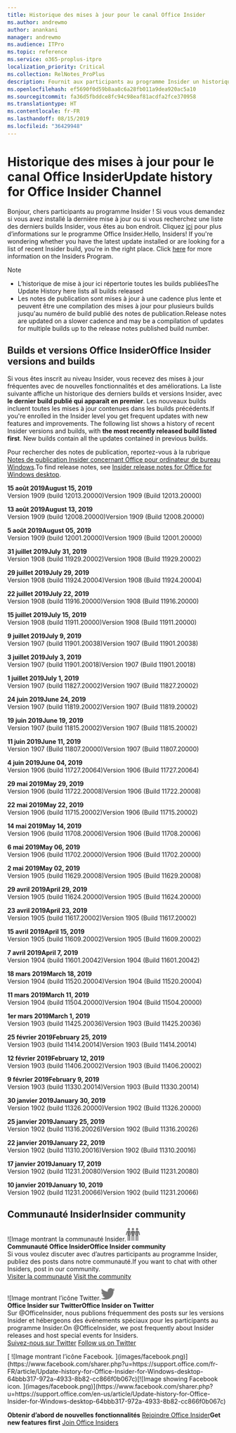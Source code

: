 ```yaml
---
title: Historique des mises à jour pour le canal Office Insider
ms.author: andrewmo
author: anankani
manager: andrewmo
ms.audience: ITPro
ms.topic: reference
ms.service: o365-proplus-itpro
localization_priority: Critical
ms.collection: RelNotes_ProPlus
description: Fournit aux participants au programme Insider un historique des mises à jour pour les versions Canal mensuel Insider Fast pour ordinateur de bureau Windows
ms.openlocfilehash: ef5690f0d59b8aa8c6a28fb011a9dea920ac5a10
ms.sourcegitcommit: fa36d5fbddce8fc94c98eaf81acdfa2fce370958
ms.translationtype: HT
ms.contentlocale: fr-FR
ms.lasthandoff: 08/15/2019
ms.locfileid: "36429948"
---
```

# <a name="update-history-for-office-insider-channel"></a><span data-ttu-id="3def0-103">Historique des mises à jour pour le canal Office Insider</span><span class="sxs-lookup"><span data-stu-id="3def0-103">Update history for Office Insider Channel</span></span>

<span data-ttu-id="3def0-p101">Bonjour, chers participants au programme Insider ! Si vous vous demandez si vous avez installé la dernière mise à jour ou si vous recherchez une liste des derniers builds Insider, vous êtes au bon endroit. Cliquez [ici](https://insider.office.com/) pour plus d’informations sur le programme Office Insider.</span><span class="sxs-lookup"><span data-stu-id="3def0-p101">Hello, Insiders! If you're wondering whether you have the latest update installed or are looking for a list of recent Insider build, you're in the right place. Click [here](https://insider.office.com/) for more information on the Insiders Program.</span></span>

> [!NOTE]
> - <span data-ttu-id="3def0-107">L’historique de mise à jour ici répertorie toutes les builds publiées</span><span class="sxs-lookup"><span data-stu-id="3def0-107">The Update History here lists all builds released</span></span>
> - <span data-ttu-id="3def0-108">Les notes de publication sont mises à jour à une cadence plus lente et peuvent être une compilation des mises à jour pour plusieurs builds jusqu'au numéro de build publié des notes de publication.</span><span class="sxs-lookup"><span data-stu-id="3def0-108">Release notes are updated on a slower cadence and may be a compilation of updates for multiple builds up to the release notes published build number.</span></span>



## <a name="office-insider-versions-and-builds"></a><span data-ttu-id="3def0-109">Builds et versions Office Insider</span><span class="sxs-lookup"><span data-stu-id="3def0-109">Office Insider versions and builds</span></span>

<span data-ttu-id="3def0-p102">Si vous êtes inscrit au niveau Insider, vous recevez des mises à jour fréquentes avec de nouvelles fonctionnalités et des améliorations. La liste suivante affiche un historique des derniers builds et versions Insider, avec **le dernier build publié qui apparaît en premier**. Les nouveaux builds incluent toutes les mises à jour contenues dans les builds précédents.</span><span class="sxs-lookup"><span data-stu-id="3def0-p102">If you're enrolled in the Insider level you get frequent updates with new features and improvements. The following list shows a history of recent Insider versions and builds, with **the most recently released build listed first**. New builds contain all the updates contained in previous builds.</span></span> 

<span data-ttu-id="3def0-113">Pour rechercher des notes de publication, reportez-vous à la rubrique [Notes de publication Insider concernant Office pour ordinateur de bureau Windows](https://docs.microsoft.com/fr-FR/OfficeUpdates/release-notes-office-insider).</span><span class="sxs-lookup"><span data-stu-id="3def0-113">To find release notes, see [Insider release notes for Office for Windows desktop](https://docs.microsoft.com/en-us/OfficeUpdates/release-notes-office-insider).</span></span>

[//]: # (NE PAS SUPPRIMER)

<span data-ttu-id="3def0-115">**15 août 2019**</span><span class="sxs-lookup"><span data-stu-id="3def0-115">**August 15, 2019**</span></span><br/>
<span data-ttu-id="3def0-116">Version 1909 (build 12013.20000)</span><span class="sxs-lookup"><span data-stu-id="3def0-116">Version 1909 (Build 12013.20000)</span></span><br/>

<span data-ttu-id="3def0-117">**13 août 2019**</span><span class="sxs-lookup"><span data-stu-id="3def0-117">**August 13, 2019**</span></span><br/>
<span data-ttu-id="3def0-118">Version 1909 (build 12008.20000)</span><span class="sxs-lookup"><span data-stu-id="3def0-118">Version 1909 (Build 12008.20000)</span></span><br/>

<span data-ttu-id="3def0-119">**5 août 2019**</span><span class="sxs-lookup"><span data-stu-id="3def0-119">**August 05, 2019**</span></span><br/>
<span data-ttu-id="3def0-120">Version 1909 (build 12001.20000)</span><span class="sxs-lookup"><span data-stu-id="3def0-120">Version 1909 (Build 12001.20000)</span></span><br/>

<span data-ttu-id="3def0-121">**31 juillet 2019**</span><span class="sxs-lookup"><span data-stu-id="3def0-121">**July 31, 2019**</span></span><br/>
<span data-ttu-id="3def0-122">Version 1908 (build 11929.20002)</span><span class="sxs-lookup"><span data-stu-id="3def0-122">Version 1908 (Build 11929.20002)</span></span><br/>

<span data-ttu-id="3def0-123">**29 juillet 2019**</span><span class="sxs-lookup"><span data-stu-id="3def0-123">**July 29, 2019**</span></span><br/>
<span data-ttu-id="3def0-124">Version 1908 (build 11924.20004)</span><span class="sxs-lookup"><span data-stu-id="3def0-124">Version 1908 (Build 11924.20004)</span></span><br/>

<span data-ttu-id="3def0-125">**22 juillet 2019**</span><span class="sxs-lookup"><span data-stu-id="3def0-125">**July 22, 2019**</span></span><br/>
<span data-ttu-id="3def0-126">Version 1908 (build 11916.20000)</span><span class="sxs-lookup"><span data-stu-id="3def0-126">Version 1908 (Build 11916.20000)</span></span><br/>

<span data-ttu-id="3def0-127">**15 juillet 2019**</span><span class="sxs-lookup"><span data-stu-id="3def0-127">**July 15, 2019**</span></span><br/>
<span data-ttu-id="3def0-128">Version 1908 (build 11911.20000)</span><span class="sxs-lookup"><span data-stu-id="3def0-128">Version 1908 (Build 11911.20000)</span></span><br/>

<span data-ttu-id="3def0-129">**9 juillet 2019**</span><span class="sxs-lookup"><span data-stu-id="3def0-129">**July 9, 2019**</span></span><br/>
<span data-ttu-id="3def0-130">Version 1907 (build 11901.20038)</span><span class="sxs-lookup"><span data-stu-id="3def0-130">Version 1907 (Build 11901.20038)</span></span><br/>

<span data-ttu-id="3def0-131">**3 juillet 2019**</span><span class="sxs-lookup"><span data-stu-id="3def0-131">**July 3, 2019**</span></span><br/>
<span data-ttu-id="3def0-132">Version 1907 (build 11901.20018)</span><span class="sxs-lookup"><span data-stu-id="3def0-132">Version 1907 (Build 11901.20018)</span></span><br/>

<span data-ttu-id="3def0-133">**1 juillet 2019**</span><span class="sxs-lookup"><span data-stu-id="3def0-133">**July 1, 2019**</span></span><br/>
<span data-ttu-id="3def0-134">Version 1907 (build 11827.20002)</span><span class="sxs-lookup"><span data-stu-id="3def0-134">Version 1907 (Build 11827.20002)</span></span><br/>

<span data-ttu-id="3def0-135">**24 juin 2019**</span><span class="sxs-lookup"><span data-stu-id="3def0-135">**June 24, 2019**</span></span><br/>
<span data-ttu-id="3def0-136">Version 1907 (build 11819.20002)</span><span class="sxs-lookup"><span data-stu-id="3def0-136">Version 1907 (Build 11819.20002)</span></span><br/>

<span data-ttu-id="3def0-137">**19 juin 2019**</span><span class="sxs-lookup"><span data-stu-id="3def0-137">**June 19, 2019**</span></span><br/>
<span data-ttu-id="3def0-138">Version 1907 (build 11815.20002)</span><span class="sxs-lookup"><span data-stu-id="3def0-138">Version 1907 (Build 11815.20002)</span></span><br/>

<span data-ttu-id="3def0-139">**11 juin 2019**</span><span class="sxs-lookup"><span data-stu-id="3def0-139">**June 11, 2019**</span></span><br/>
<span data-ttu-id="3def0-140">Version 1907 (Build 11807.20000)</span><span class="sxs-lookup"><span data-stu-id="3def0-140">Version 1907 (Build 11807.20000)</span></span><br/>

<span data-ttu-id="3def0-141">**4 juin 2019**</span><span class="sxs-lookup"><span data-stu-id="3def0-141">**June 04, 2019**</span></span><br/>
<span data-ttu-id="3def0-142">Version 1906 (build 11727.20064)</span><span class="sxs-lookup"><span data-stu-id="3def0-142">Version 1906 (Build 11727.20064)</span></span><br/>


<span data-ttu-id="3def0-143">**29 mai 2019**</span><span class="sxs-lookup"><span data-stu-id="3def0-143">**May 29, 2019**</span></span><br/>
<span data-ttu-id="3def0-144">Version 1906 (build 11722.20008)</span><span class="sxs-lookup"><span data-stu-id="3def0-144">Version 1906 (Build 11722.20008)</span></span><br/>

<span data-ttu-id="3def0-145">**22 mai 2019**</span><span class="sxs-lookup"><span data-stu-id="3def0-145">**May 22, 2019**</span></span><br/> <span data-ttu-id="3def0-146">Version 1906 (build 11715.20002)</span><span class="sxs-lookup"><span data-stu-id="3def0-146">Version 1906 (Build 11715.20002)</span></span><br/> 

<span data-ttu-id="3def0-147">**14 mai 2019**</span><span class="sxs-lookup"><span data-stu-id="3def0-147">**May 14, 2019**</span></span><br/> <span data-ttu-id="3def0-148">Version 1906 (build 11708.20006)</span><span class="sxs-lookup"><span data-stu-id="3def0-148">Version 1906 (Build 11708.20006)</span></span><br/>

<span data-ttu-id="3def0-149">**6 mai 2019**</span><span class="sxs-lookup"><span data-stu-id="3def0-149">**May 06, 2019**</span></span><br/>
<span data-ttu-id="3def0-150">Version 1906 (build 11702.20000)</span><span class="sxs-lookup"><span data-stu-id="3def0-150">Version 1906 (Build 11702.20000)</span></span><br/>

<span data-ttu-id="3def0-151">**2 mai 2019**</span><span class="sxs-lookup"><span data-stu-id="3def0-151">**May 02, 2019**</span></span><br/>
<span data-ttu-id="3def0-152">Version 1905 (build 11629.20008)</span><span class="sxs-lookup"><span data-stu-id="3def0-152">Version 1905 (Build 11629.20008)</span></span><br/>

<span data-ttu-id="3def0-153">**29 avril 2019**</span><span class="sxs-lookup"><span data-stu-id="3def0-153">**April 29, 2019**</span></span><br/>
<span data-ttu-id="3def0-154">Version 1905 (build 11624.20000)</span><span class="sxs-lookup"><span data-stu-id="3def0-154">Version 1905 (Build 11624.20000)</span></span><br/>

<span data-ttu-id="3def0-155">**23 avril 2019**</span><span class="sxs-lookup"><span data-stu-id="3def0-155">**April 23, 2019**</span></span><br/> <span data-ttu-id="3def0-156">Version 1905 (build 11617.20002)</span><span class="sxs-lookup"><span data-stu-id="3def0-156">Version 1905 (Build 11617.20002)</span></span><br/>

<span data-ttu-id="3def0-157">**15 avril 2019**</span><span class="sxs-lookup"><span data-stu-id="3def0-157">**April 15, 2019**</span></span><br/> <span data-ttu-id="3def0-158">Version 1905 (build 11609.20002)</span><span class="sxs-lookup"><span data-stu-id="3def0-158">Version 1905 (Build 11609.20002)</span></span><br/>

<span data-ttu-id="3def0-159">**7 avril 2019**</span><span class="sxs-lookup"><span data-stu-id="3def0-159">**April 7, 2019**</span></span><br/> <span data-ttu-id="3def0-160">Version 1904 (build 11601.20042)</span><span class="sxs-lookup"><span data-stu-id="3def0-160">Version 1904 (Build 11601.20042)</span></span><br/>

<span data-ttu-id="3def0-161">**18 mars 2019**</span><span class="sxs-lookup"><span data-stu-id="3def0-161">**March 18, 2019**</span></span><br/> <span data-ttu-id="3def0-162">Version 1904 (build 11520.20004)</span><span class="sxs-lookup"><span data-stu-id="3def0-162">Version 1904 (Build 11520.20004)</span></span><br/>

<span data-ttu-id="3def0-163">**11 mars 2019**</span><span class="sxs-lookup"><span data-stu-id="3def0-163">**March 11, 2019**</span></span><br/> <span data-ttu-id="3def0-164">Version 1904 (build 11504.20000)</span><span class="sxs-lookup"><span data-stu-id="3def0-164">Version 1904 (Build 11504.20000)</span></span><br/>

<span data-ttu-id="3def0-165">**1er mars 2019**</span><span class="sxs-lookup"><span data-stu-id="3def0-165">**March 1, 2019**</span></span><br/> <span data-ttu-id="3def0-166">Version 1903 (build 11425.20036)</span><span class="sxs-lookup"><span data-stu-id="3def0-166">Version 1903 (Build 11425.20036)</span></span><br/> 

<span data-ttu-id="3def0-167">**25 février 2019**</span><span class="sxs-lookup"><span data-stu-id="3def0-167">**February 25, 2019**</span></span><br/> <span data-ttu-id="3def0-168">Version 1903 (build 11414.20014)</span><span class="sxs-lookup"><span data-stu-id="3def0-168">Version 1903 (Build 11414.20014)</span></span><br/> 

<span data-ttu-id="3def0-169">**12 février 2019**</span><span class="sxs-lookup"><span data-stu-id="3def0-169">**February 12, 2019**</span></span><br/> <span data-ttu-id="3def0-170">Version 1903 (build 11406.20002)</span><span class="sxs-lookup"><span data-stu-id="3def0-170">Version 1903 (Build 11406.20002)</span></span><br/> 

<span data-ttu-id="3def0-171">**9 février 2019**</span><span class="sxs-lookup"><span data-stu-id="3def0-171">**February 9, 2019**</span></span><br/> <span data-ttu-id="3def0-172">Version 1903 (build 11330.20014)</span><span class="sxs-lookup"><span data-stu-id="3def0-172">Version 1903 (Build 11330.20014)</span></span><br/> 

<span data-ttu-id="3def0-173">**30 janvier 2019**</span><span class="sxs-lookup"><span data-stu-id="3def0-173">**January 30, 2019**</span></span><br/> <span data-ttu-id="3def0-174">Version 1902 (build 11326.20000)</span><span class="sxs-lookup"><span data-stu-id="3def0-174">Version 1902 (Build 11326.20000)</span></span><br/> 

<span data-ttu-id="3def0-175">**25 janvier 2019**</span><span class="sxs-lookup"><span data-stu-id="3def0-175">**January 25, 2019**</span></span><br/> <span data-ttu-id="3def0-176">Version 1902 (build 11316.20026)</span><span class="sxs-lookup"><span data-stu-id="3def0-176">Version 1902 (Build 11316.20026)</span></span><br/> 

<span data-ttu-id="3def0-177">**22 janvier 2019**</span><span class="sxs-lookup"><span data-stu-id="3def0-177">**January 22, 2019**</span></span><br/> <span data-ttu-id="3def0-178">Version 1902 (build 11310.20016)</span><span class="sxs-lookup"><span data-stu-id="3def0-178">Version 1902 (Build 11310.20016)</span></span><br/> 

<span data-ttu-id="3def0-179">**17 janvier 2019**</span><span class="sxs-lookup"><span data-stu-id="3def0-179">**January 17, 2019**</span></span><br/> <span data-ttu-id="3def0-180">Version 1902 (build 11231.20080)</span><span class="sxs-lookup"><span data-stu-id="3def0-180">Version 1902 (Build 11231.20080)</span></span><br/>

<span data-ttu-id="3def0-181">**10 janvier 2019**</span><span class="sxs-lookup"><span data-stu-id="3def0-181">**January 10, 2019**</span></span><br/> <span data-ttu-id="3def0-182">Version 1902 (build 11231.20066)</span><span class="sxs-lookup"><span data-stu-id="3def0-182">Version 1902 (build 11231.20066)</span></span><br/> 


## <a name="insider-community"></a><span data-ttu-id="3def0-183">Communauté Insider</span><span class="sxs-lookup"><span data-stu-id="3def0-183">Insider community</span></span>

<span data-ttu-id="3def0-184">![Image montrant la communauté Insider.</span><span class="sxs-lookup"><span data-stu-id="3def0-184">![Image showing insider community.</span></span> ](images/insidercommunity.png) <br/>
<span data-ttu-id="3def0-185">**Communauté Office Insider**</span><span class="sxs-lookup"><span data-stu-id="3def0-185">**Office Insider community**</span></span><br/> <span data-ttu-id="3def0-186">Si vous voulez discuter avec d’autres participants au programme Insider, publiez des posts dans notre communauté.</span><span class="sxs-lookup"><span data-stu-id="3def0-186">If you want to chat with other Insiders, post in our community.</span></span><br/><span data-ttu-id="3def0-187"> 
[Visiter la communauté](https://go.microsoft.com/fwlink/?linkid=843493)</span><span class="sxs-lookup"><span data-stu-id="3def0-187"> 
[Visit the community](https://go.microsoft.com/fwlink/?linkid=843493)</span></span><br/> 

<span data-ttu-id="3def0-188">![Image montrant l’icône Twitter.</span><span class="sxs-lookup"><span data-stu-id="3def0-188">![Image showing twitter icon.</span></span> ](images/twitter.png)<br/>
<span data-ttu-id="3def0-189">**Office Insider sur Twitter**</span><span class="sxs-lookup"><span data-stu-id="3def0-189">**Office Insider on Twitter**</span></span><br/> <span data-ttu-id="3def0-190">Sur @OfficeInsider, nous publions fréquemment des posts sur les versions Insider et hébergeons des événements spéciaux pour les participants au programme Insider.</span><span class="sxs-lookup"><span data-stu-id="3def0-190">On @OfficeInsider, we post frequently about Insider releases and host special events for Insiders.</span></span><br/><span data-ttu-id="3def0-191"> 
[Suivez-nous sur Twitter](https://go.microsoft.com/fwlink/?linkid=717717)</span><span class="sxs-lookup"><span data-stu-id="3def0-191"> 
[Follow us on Twitter](https://go.microsoft.com/fwlink/?linkid=717717)</span></span><br/> 

<span data-ttu-id="3def0-192">
  [
  ![Image montrant l’icône Facebook. ](images/facebook.png)](https://www.facebook.com/sharer.php?u=https://support.office.com/fr-FR/article/Update-history-for-Office-Insider-for-Windows-desktop-64bbb317-972a-4933-8b82-cc866f0b067c)</span><span class="sxs-lookup"><span data-stu-id="3def0-192">[![Image showing Facebook icon. ](images/facebook.png)](https://www.facebook.com/sharer.php?u=https://support.office.com/en-us/article/Update-history-for-Office-Insider-for-Windows-desktop-64bbb317-972a-4933-8b82-cc866f0b067c)</span></span>


<span data-ttu-id="3def0-193">**Obtenir d’abord de nouvelles fonctionnalités**
[Rejoindre Office Insider](https://insider.office.com/)</span><span class="sxs-lookup"><span data-stu-id="3def0-193">**Get new features first**
[Join Office Insiders](https://insider.office.com/)</span></span>